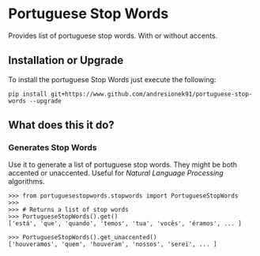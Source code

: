 # Portuguese Stop Words
Provides list of portuguese stop words. With or without accents.

## Installation or Upgrade
To install the portuguese Stop Words just execute the following:
~~~
pip install git+https://www.github.com/andresionek91/portuguese-stop-words --upgrade
~~~

## What does this it do?

### Generates Stop Words
Use it to generate a list of portuguese stop words. They might be both accented 
or unaccented. Useful for *Natural Language Processing* algorithms.

~~~
>>> from portuguesestopwords.stopwords import PortugueseStopWords
>>>
>>> # Returns a list of stop words 
>>> PortugueseStopWords().get()
['está', 'que', 'quando', 'temos', 'tua', 'vocês', 'éramos', ... ]

>>> PortugueseStopWords().get_unaccented()
['houveramos', 'quem', 'houveram', 'nossos', 'serei', ... ]
~~~
